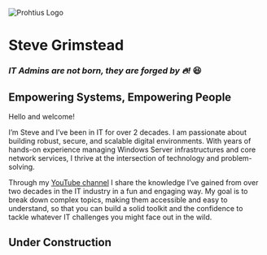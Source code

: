 ![Prohtius Logo](https://prohtiusaws-0001.s3.us-east-1.amazonaws.com/ProhtiusText.png)

# Steve Grimstead
### *IT Admins are not born, they are forged by :fire:!* 😆

## Empowering Systems, Empowering People

Hello and welcome! 

I’m Steve and I’ve been in IT for over 2 decades. I am passionate about building robust, secure, and scalable digital environments. With years of hands-on experience managing Windows Server infrastructures and core network services, I thrive at the intersection of technology and problem-solving.

Through my [YouTube channel](https://www.youtube.com/@ProhTech) I share the knowledge I’ve gained from over two decades in the IT industry in a fun and engaging way. My goal is to break down complex topics, making them accessible and easy to understand, so that you can build a solid toolkit and the confidence to tackle whatever IT challenges you might face out in the wild. 

## Under Construction

<!--
**Prohtius/Prohtius** is a ✨ _special_ ✨ repository because its `README.md` (this file) appears on your GitHub profile.

Here are some ideas to get you started:

- 🔭 I’m currently working on ...
- 🌱 I’m currently learning ...
- 👯 I’m looking to collaborate on ...
- 🤔 I’m looking for help with ...
- 💬 Ask me about ...
- 📫 How to reach me: ...
- 😄 Pronouns: ...
- ⚡ Fun fact: ...

t
GitHub About Me: IT Administrator Profile




🖥️ Professional Focus
•	Windows Server Administration: Installing, configuring, and maintaining Windows Server environments to ensure optimal performance and security.
•	Active Directory: Managing domains, users, group policies, and access controls to streamline authentication and resource management.
•	DNS & DHCP: Designing and troubleshooting dynamic network infrastructures that keep organizations connected and agile.
•	Distributed File Service: Implementing and maintaining distributed file systems to enable efficient, resilient access to shared data across networks.
💻 Programming & Automation
•	C# Development: Creating efficient and reliable applications, tools, and backend solutions using the .NET ecosystem.
•	PowerShell Scripting: Automating repetitive administrative tasks, streamlining deployments, and enforcing best practices across server environments.
•	Web Development: Building interactive and responsive web applications, integrating frontend and backend technologies to deliver seamless user experiences.
•	Microsoft Power Platform: Leveraging Power Apps, Power Automate, and Power BI to build custom business solutions, automate workflows, and visualize data for smarter decision-making.
🚀 What Drives Me?
I’m motivated by the challenge of turning complex requirements into elegant solutions. Whether it’s troubleshooting a stubborn server, deploying a new web application, or automating routine administration, I believe that technology should empower—not hinder—organizations and their people.
🔗 Let’s Connect!
I’m always open to collaborating on interesting projects, tackling new challenges, or sharing insights about IT administration, development, and automation. Feel free to connect, browse my repositories, or reach out if you’re interested in working together!
Let’s build the future of IT, one system at a time.
🎥 Support Me
If you enjoy my work and would like to support me, please consider subscribing to my YouTube channel for tutorials, walkthroughs, and insights into IT administration, programming, and web development. Your support helps me create more helpful content and share knowledge with the community. Thank you!



-->
